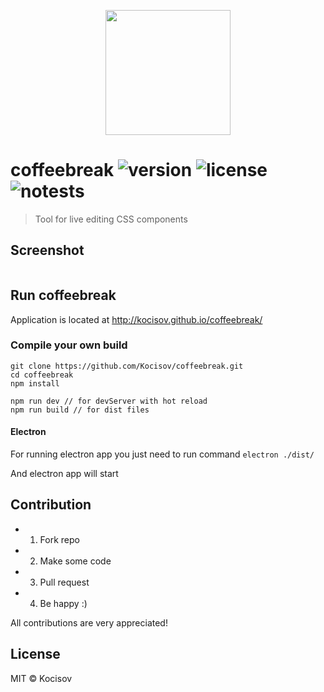 <p align="center">
  <img src="http://kocisov.github.io/coffeebreak/static/coffeebreak.png" alt="" width="200">
</p>

# coffeebreak ![version](https://img.shields.io/badge/version-0.1.9-brightgreen.svg) ![license](https://img.shields.io/badge/license-MIT-blue.svg) ![notests](https://img.shields.io/badge/yet-true-ff69b4.svg)
> Tool for live editing CSS components

## Screenshot
<img src="http://kocisov.github.io/coffeebreak/static/coffeebreak.gif" alt="">

## Run coffeebreak
Application is located at http://kocisov.github.io/coffeebreak/

### Compile your own build
```
git clone https://github.com/Kocisov/coffeebreak.git
cd coffeebreak
npm install

npm run dev // for devServer with hot reload
npm run build // for dist files
```

#### Electron
For running electron app you just need to run command ```electron ./dist/```

And electron app will start

## Contribution
* 1. Fork repo
* 2. Make some code
* 3. Pull request
* 4. Be happy :)

All contributions are very appreciated!

## License
MIT &copy; Kocisov
